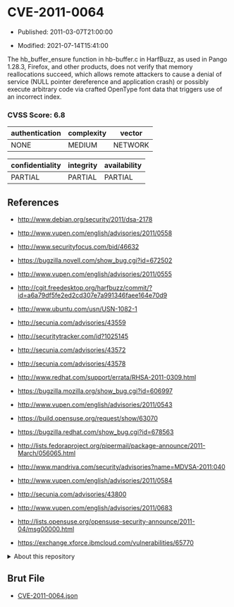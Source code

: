 # CVE-2011-0064

- Published: 2011-03-07T21:00:00

- Modified: 2021-07-14T15:41:00

The hb_buffer_ensure function in hb-buffer.c in HarfBuzz, as used in Pango 1.28.3, Firefox, and other products, does not verify that memory reallocations succeed, which allows remote attackers to cause a denial of service (NULL pointer dereference and application crash) or possibly execute arbitrary code via crafted OpenType font data that triggers use of an incorrect index.

### CVSS Score: **6.8**

| authentication | complexity | vector |
| --- | --- | --- |
| NONE | MEDIUM | NETWORK |

| confidentiality | integrity | availability |
| --- | --- | --- |
| PARTIAL | PARTIAL | PARTIAL |

## References

* http://www.debian.org/security/2011/dsa-2178

* http://www.vupen.com/english/advisories/2011/0558

* http://www.securityfocus.com/bid/46632

* https://bugzilla.novell.com/show_bug.cgi?id=672502

* http://www.vupen.com/english/advisories/2011/0555

* http://cgit.freedesktop.org/harfbuzz/commit/?id=a6a79df5fe2ed2cd307e7a991346faee164e70d9

* http://www.ubuntu.com/usn/USN-1082-1

* http://secunia.com/advisories/43559

* http://securitytracker.com/id?1025145

* http://secunia.com/advisories/43572

* http://secunia.com/advisories/43578

* http://www.redhat.com/support/errata/RHSA-2011-0309.html

* https://bugzilla.mozilla.org/show_bug.cgi?id=606997

* http://www.vupen.com/english/advisories/2011/0543

* https://build.opensuse.org/request/show/63070

* https://bugzilla.redhat.com/show_bug.cgi?id=678563

* http://lists.fedoraproject.org/pipermail/package-announce/2011-March/056065.html

* http://www.mandriva.com/security/advisories?name=MDVSA-2011:040

* http://www.vupen.com/english/advisories/2011/0584

* http://secunia.com/advisories/43800

* http://www.vupen.com/english/advisories/2011/0683

* http://lists.opensuse.org/opensuse-security-announce/2011-04/msg00000.html

* https://exchange.xforce.ibmcloud.com/vulnerabilities/65770

<details>
<summary>About this repository</summary> 

  This repository is part of the project [Live Hack CVE](https://github.com/Live-Hack-CVE). Main website can be found [www.live-hack.org](https://www.live-hack.org) 
  
  Made by [Sn0wAlice](https://github.com/Sn0wAlice) for the people that care about security and need to have a feed of the latest CVEs. Hope you enjoy it, don't forget to star the repo and follow me on [Twitter](https://twitter.com/Sn0wAlice) and [Github](https://github.com/Sn0wAlice). And that is my [personnal website](https://www.alice-snow.me/)

  - [Home Page](https://github.com/Live-Hack-CVE)
  - [Framework](https://github.com/Live-Hack-CVE/cve-framework)
  - [CVE database](https://github.com/Live-Hack-CVE/full_database)
  - [Changelog](https://github.com/Live-Hack-CVE/Changelog)
</details>

## Brut File

* [CVE-2011-0064.json](https://raw.githubusercontent.com/Live-Hack-CVE/full_database/main/cves/2011/CVE-2011-0064.json)

